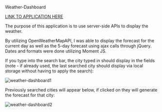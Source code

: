Weather-Dashboard

<a href ="https://bjsmak.github.io/Weather-Dashboard/">LINK TO APPLICATION HERE</a><p>
  
The purpose of this application is to use server-side APIs to display the weather.<p>
By utilizing OpenWeatherMapAPI, I was able to display the forecast for the current day as well as the 5-day forecast using ajax calls through jQuery. Dates and formats were done utilizing Moment JS.<p>

If you type into the search bar, the city typed in should display in the fields (note - if already used, the last searched city should display via local storage without having to apply the search):<p>
<img src="https://i.ibb.co/rvVjFPG/weather-dashboard1.png" alt="weather-dashboard1">

Previously searched cities will appear below, if clicked on they will generate the forecast for that city:<p>
<img src="https://i.ibb.co/GVwH79H/weather-dashboard2.png" alt="weather-dashboard2">
